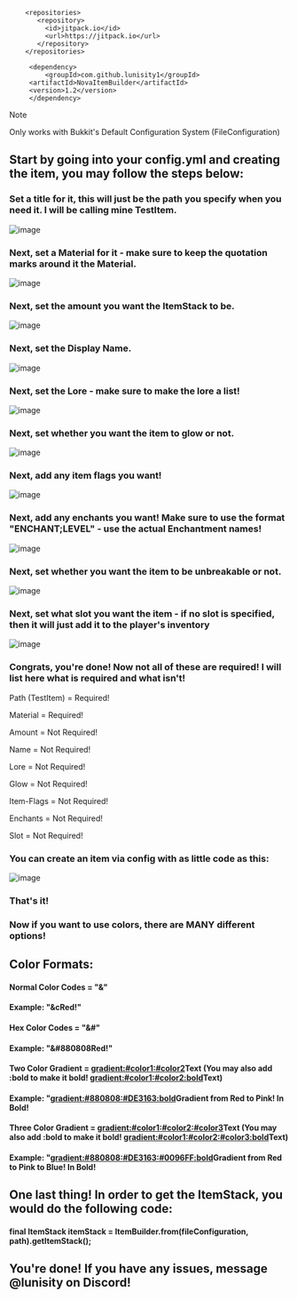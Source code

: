 ```
    <repositories>
       <repository>
         <id>jitpack.io</id>
         <url>https://jitpack.io</url>
       </repository>
    </repositories>
```

```
     <dependency>
         <groupId>com.github.lunisity1</groupId>
	 <artifactId>NovaItemBuilder</artifactId>
	 <version>1.2</version>
     </dependency>
```





> [!NOTE]
> Only works with Bukkit's Default Configuration System (FileConfiguration)







## Start by going into your config.yml and creating the item, you may follow the steps below:






### Set a title for it, this will just be the path you specify when you need it. I will be calling mine TestItem.

![image](https://github.com/user-attachments/assets/ddb07d58-1581-4b08-8e5d-f452acb7d2b7)


### Next, set a Material for it - make sure to keep the quotation marks around it the Material.

![image](https://github.com/user-attachments/assets/1900df40-e121-4a57-8b6e-04cc9d9f0c8e)


### Next, set the amount you want the ItemStack to be.

![image](https://github.com/user-attachments/assets/6864defa-17ab-44ba-a565-21d5df26207e)


### Next, set the Display Name.

![image](https://github.com/user-attachments/assets/1767e7bb-f9e1-4c7a-9dad-c0f34798aa6f)


### Next, set the Lore - make sure to make the lore a list!

![image](https://github.com/user-attachments/assets/e0c723cd-a5a0-4a95-a957-800321bdb4c8)


### Next, set whether you want the item to glow or not.

![image](https://github.com/user-attachments/assets/75ad39b6-1751-4cee-af1d-925ed0a10243)


### Next, add any item flags you want!

![image](https://github.com/user-attachments/assets/1363a9f4-6efb-4180-a173-6e7ebdb486c5)


### Next, add any enchants you want! Make sure to use the format "ENCHANT;LEVEL" - use the actual Enchantment names!

![image](https://github.com/user-attachments/assets/036e7882-cbd0-4fd4-beca-dce03dea4d6c)


### Next, set whether you want the item to be unbreakable or not.

![image](https://github.com/user-attachments/assets/f47d5292-a960-4ddb-ab7c-350d1a59b76e)


### Next, set what slot you want the item - if no slot is specified, then it will just add it to the player's inventory

![image](https://github.com/user-attachments/assets/7d8071f6-2567-49c5-b5ae-632d8a13d62e)




  
  
  
  ### Congrats, you're done! Now not all of these are required! I will list here what is required and what isn't!

  Path (TestItem) = Required!
  
  Material = Required!
  
  Amount = Not Required!
  
  Name = Not Required!
  
  Lore = Not Required!
  
  Glow = Not Required!
  
  Item-Flags = Not Required!
  
  Enchants = Not Required!
  
  Slot = Not Required!


  ### You can create an item via config with as little code as this:

  ![image](https://github.com/user-attachments/assets/d6ad65ea-35c7-4c04-9330-eb079c3e8602)

  ### That's it!


  ### Now if you want to use colors, there are MANY different options!

  ## Color Formats:

  #### Normal Color Codes = "&"
  
  #### Example: "&cRed!"
  
  #### Hex Color Codes = "&#"
  
  #### Example: "&#880808Red!"
  
  #### Two Color Gradient = <gradient:#color1:#color2>Text</gradient> (You may also add :bold to make it bold! <gradient:#color1:#color2:bold>Text</gradient>)
  
  #### Example: "<gradient:#880808:#DE3163:bold>Gradient from Red to Pink! In Bold!</gradient>
  
  #### Three Color Gradient = <gradient:#color1:#color2:#color3>Text</gradient> (You may also add :bold to make it bold! <gradient:#color1:#color2:#color3:bold>Text</gradient>)
  
  #### Example: "<gradient:#880808:#DE3163:#0096FF:bold>Gradient from Red to Pink to Blue! In Bold!</gradient>




  ## One last thing! In order to get the ItemStack, you would do the following code:


  #### final ItemStack itemStack = ItemBuilder.from(fileConfiguration, path).getItemStack();

  ## You're done! If you have any issues, message @lunisity on Discord!
  
